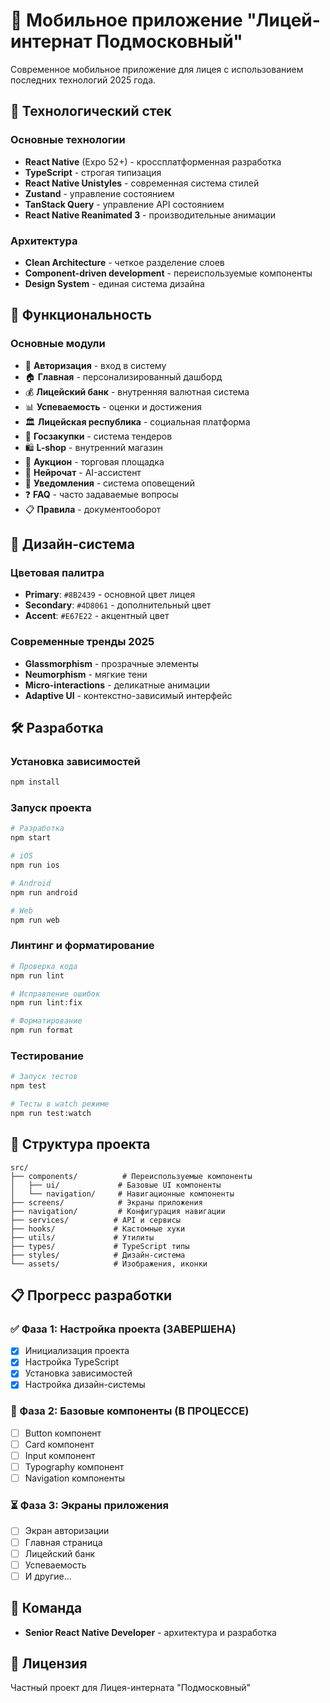 # 🏫 Мобильное приложение "Лицей-интернат Подмосковный"

Современное мобильное приложение для лицея с использованием последних технологий 2025 года.

## 🚀 Технологический стек

### Основные технологии
- **React Native** (Expo 52+) - кроссплатформенная разработка
- **TypeScript** - строгая типизация
- **React Native Unistyles** - современная система стилей
- **Zustand** - управление состоянием
- **TanStack Query** - управление API состоянием
- **React Native Reanimated 3** - производительные анимации

### Архитектура
- **Clean Architecture** - четкое разделение слоев
- **Component-driven development** - переиспользуемые компоненты
- **Design System** - единая система дизайна

## 📱 Функциональность

### Основные модули
- 🔐 **Авторизация** - вход в систему
- 🏠 **Главная** - персонализированный дашборд
- 💰 **Лицейский банк** - внутренняя валютная система
- 📊 **Успеваемость** - оценки и достижения
- 🏛️ **Лицейская республика** - социальная платформа
- 🛒 **Госзакупки** - система тендеров
- 🛍️ **L-shop** - внутренний магазин
- 🎯 **Аукцион** - торговая площадка
- 🤖 **Нейрочат** - AI-ассистент
- 📢 **Уведомления** - система оповещений
- ❓ **FAQ** - часто задаваемые вопросы
- 📋 **Правила** - документооборот

## 🎨 Дизайн-система

### Цветовая палитра
- **Primary**: `#8B2439` - основной цвет лицея
- **Secondary**: `#4D8061` - дополнительный цвет
- **Accent**: `#E67E22` - акцентный цвет

### Современные тренды 2025
- **Glassmorphism** - прозрачные элементы
- **Neumorphism** - мягкие тени
- **Micro-interactions** - деликатные анимации
- **Adaptive UI** - контекстно-зависимый интерфейс

## 🛠️ Разработка

### Установка зависимостей
```bash
npm install
```

### Запуск проекта
```bash
# Разработка
npm start

# iOS
npm run ios

# Android
npm run android

# Web
npm run web
```

### Линтинг и форматирование
```bash
# Проверка кода
npm run lint

# Исправление ошибок
npm run lint:fix

# Форматирование
npm run format
```

### Тестирование
```bash
# Запуск тестов
npm test

# Тесты в watch режиме
npm run test:watch
```

## 📁 Структура проекта

```
src/
├── components/          # Переиспользуемые компоненты
│   ├── ui/             # Базовые UI компоненты
│   └── navigation/     # Навигационные компоненты
├── screens/            # Экраны приложения
├── navigation/         # Конфигурация навигации
├── services/          # API и сервисы
├── hooks/             # Кастомные хуки
├── utils/             # Утилиты
├── types/             # TypeScript типы
├── styles/            # Дизайн-система
└── assets/            # Изображения, иконки
```

## 📋 Прогресс разработки

### ✅ Фаза 1: Настройка проекта (ЗАВЕРШЕНА)
- [x] Инициализация проекта
- [x] Настройка TypeScript
- [x] Установка зависимостей
- [x] Настройка дизайн-системы

### 🔄 Фаза 2: Базовые компоненты (В ПРОЦЕССЕ)
- [ ] Button компонент
- [ ] Card компонент
- [ ] Input компонент
- [ ] Typography компонент
- [ ] Navigation компоненты

### ⏳ Фаза 3: Экраны приложения
- [ ] Экран авторизации
- [ ] Главная страница
- [ ] Лицейский банк
- [ ] Успеваемость
- [ ] И другие...

## 👥 Команда

- **Senior React Native Developer** - архитектура и разработка

## 📄 Лицензия

Частный проект для Лицея-интерната "Подмосковный" 